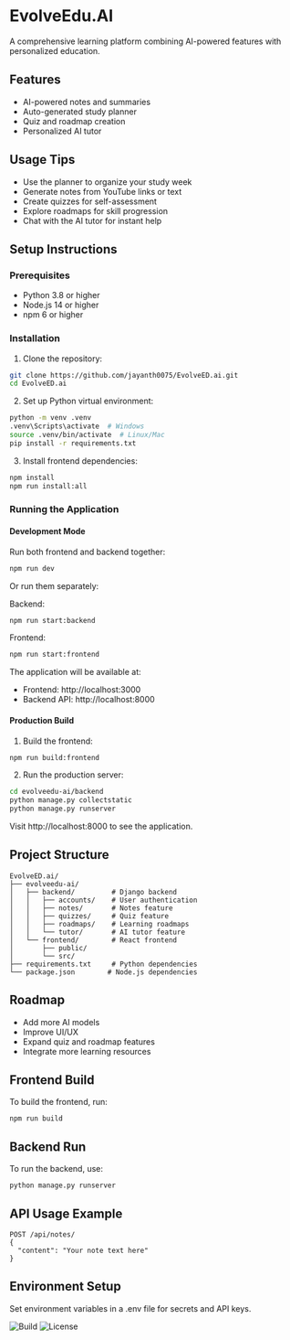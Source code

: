 # EvolveEdu.AI

A comprehensive learning platform combining AI-powered features with personalized education.

## Features
- AI-powered notes and summaries
- Auto-generated study planner
- Quiz and roadmap creation
- Personalized AI tutor

## Usage Tips
- Use the planner to organize your study week
- Generate notes from YouTube links or text
- Create quizzes for self-assessment
- Explore roadmaps for skill progression
- Chat with the AI tutor for instant help

## Setup Instructions

### Prerequisites
- Python 3.8 or higher
- Node.js 14 or higher
- npm 6 or higher

### Installation

1. Clone the repository:
```bash
git clone https://github.com/jayanth0075/EvolveED.ai.git
cd EvolveED.ai
```

2. Set up Python virtual environment:
```bash
python -m venv .venv
.venv\Scripts\activate  # Windows
source .venv/bin/activate  # Linux/Mac
pip install -r requirements.txt
```

3. Install frontend dependencies:
```bash
npm install
npm run install:all
```

### Running the Application

#### Development Mode
Run both frontend and backend together:
```bash
npm run dev
```

Or run them separately:

Backend:
```bash
npm run start:backend
```

Frontend:
```bash
npm run start:frontend
```

The application will be available at:
- Frontend: http://localhost:3000
- Backend API: http://localhost:8000

#### Production Build
1. Build the frontend:
```bash
npm run build:frontend
```

2. Run the production server:
```bash
cd evolveedu-ai/backend
python manage.py collectstatic
python manage.py runserver
```

Visit http://localhost:8000 to see the application.

## Project Structure

```
EvolveED.ai/
├── evolveedu-ai/
│   ├── backend/         # Django backend
│   │   ├── accounts/    # User authentication
│   │   ├── notes/       # Notes feature
│   │   ├── quizzes/     # Quiz feature
│   │   ├── roadmaps/    # Learning roadmaps
│   │   └── tutor/       # AI tutor feature
│   └── frontend/        # React frontend
│       ├── public/
│       └── src/
├── requirements.txt     # Python dependencies
└── package.json        # Node.js dependencies
```

## Roadmap
- Add more AI models
- Improve UI/UX
- Expand quiz and roadmap features
- Integrate more learning resources

## Frontend Build
To build the frontend, run:
```
npm run build
```

## Backend Run
To run the backend, use:
```
python manage.py runserver
```

## API Usage Example
```
POST /api/notes/
{
  "content": "Your note text here"
}
```

## Environment Setup
Set environment variables in a .env file for secrets and API keys.

![Build](https://img.shields.io/badge/build-passing-brightgreen)
![License](https://img.shields.io/badge/license-MIT-blue)
